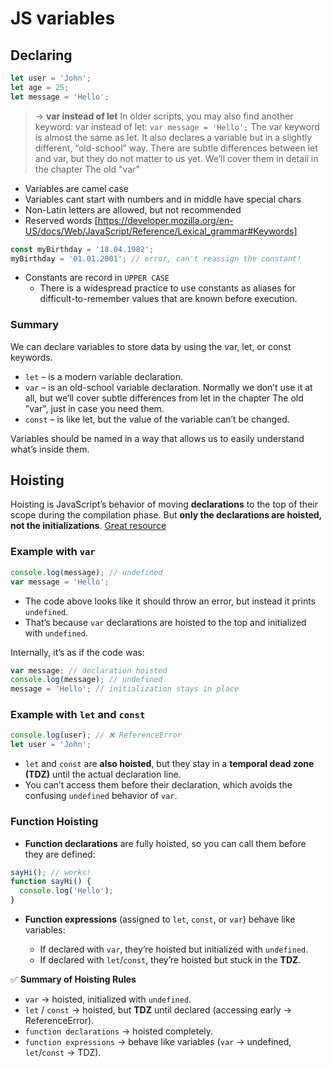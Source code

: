 # JS variables

## Declaring

```js
let user = 'John';
let age = 25;
let message = 'Hello';
```

> -> **var instead of let**
    In older scripts, you may also find another keyword: var instead of let: `var message = 'Hello';`
    The var keyword is almost the same as let. It also declares a variable but in a slightly different, “old-school” way.
    There are subtle differences between let and var, but they do not matter to us yet. We’ll cover them in detail in the chapter The old "var"

- Variables are camel case
- Variables cant start with numbers and in middle have special chars
- Non-Latin letters are allowed, but not recommended
- Reserved words [https://developer.mozilla.org/en-US/docs/Web/JavaScript/Reference/Lexical_grammar#Keywords]

```js
const myBirthday = '18.04.1982';
myBirthday = '01.01.2001'; // error, can't reassign the constant!
```

- Constants are record in `UPPER CASE`
  - There is a widespread practice to use constants as aliases for difficult-to-remember values that are known before execution.

### Summary

We can declare variables to store data by using the var, let, or const keywords.

- `let` – is a modern variable declaration.
- `var` – is an old-school variable declaration. Normally we don’t use it at all, but we’ll cover subtle differences from let in the chapter The old "var", just in case you need them.
- `const` – is like let, but the value of the variable can’t be changed.

Variables should be named in a way that allows us to easily understand what’s inside them.

## Hoisting

Hoisting is JavaScript’s behavior of moving **declarations** to the top of their scope during the compilation phase.
But **only the declarations are hoisted, not the initializations**. [Great resource](https://www.youtube.com/watch?v=EvfRXyKa_GI&ab_channel=WebDevSimplified)

### Example with `var`

```js
console.log(message); // undefined
var message = 'Hello';
```

- The code above looks like it should throw an error, but instead it prints `undefined`.
- That’s because `var` declarations are hoisted to the top and initialized with `undefined`.

Internally, it’s as if the code was:

```js
var message; // declaration hoisted
console.log(message); // undefined
message = 'Hello'; // initialization stays in place
```

### Example with `let` and `const`

```js
console.log(user); // ❌ ReferenceError
let user = 'John';
```

- `let` and `const` are **also hoisted**, but they stay in a **temporal dead zone (TDZ)** until the actual declaration line.
- You can’t access them before their declaration, which avoids the confusing `undefined` behavior of `var`.

### Function Hoisting

- **Function declarations** are fully hoisted, so you can call them before they are defined:

```js
sayHi(); // works!
function sayHi() {
  console.log('Hello');
}
```

- **Function expressions** (assigned to `let`, `const`, or `var`) behave like variables:

  - If declared with `var`, they’re hoisted but initialized with `undefined`.
  - If declared with `let`/`const`, they’re hoisted but stuck in the **TDZ**.

✅ **Summary of Hoisting Rules**

- `var` → hoisted, initialized with `undefined`.
- `let` / `const` → hoisted, but **TDZ** until declared (accessing early → ReferenceError).
- `function declarations` → hoisted completely.
- `function expressions` → behave like variables (`var` → undefined, `let`/`const` → TDZ).
